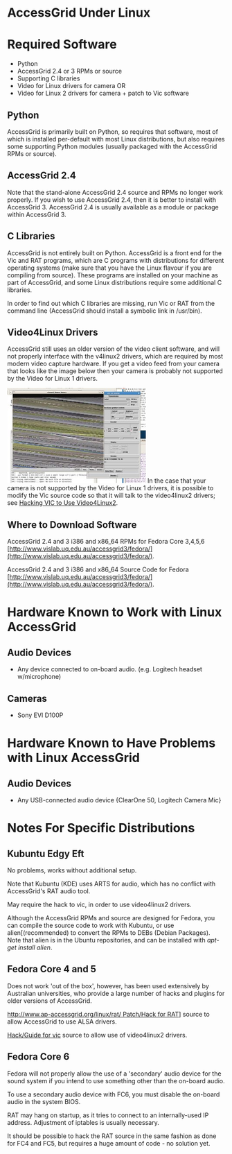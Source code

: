 # AccessGrid Under Linux

# Required Software

- Python
- AccessGrid 2.4 or 3 RPMs or source
- Supporting C libraries
- Video for Linux drivers for camera OR
- Video for Linux 2 drivers for camera + patch to Vic software

## Python

AccessGrid is primarily built on Python, so requires that software, most of which is installed per-default with most Linux distributions, but also requires some supporting Python modules (usually packaged with the AccessGrid RPMs or source).

## AccessGrid 2.4

Note that the stand-alone AccessGrid 2.4 source and RPMs no longer work properly. If you wish to use AccessGrid 2.4, then it is better to install with AccessGrid 3. AccessGrid 2.4 is usually available as a module or package within AccessGrid 3.

## C Libraries

AccessGrid is not entirely built on Python. AccessGrid is a front end for the Vic and RAT programs, which are C programs with distributions for different operating systems (make sure that you have the Linux flavour if you are compiling from source). These programs are installed on your machine as part of AccessGrid, and some Linux distributions require some additional C libraries.

In order to find out which C libraries are missing, run Vic or RAT from the command line (AccessGrid should install a symbolic link in /usr/bin).

## Video4Linux Drivers

AccessGrid still uses an older version of the video client software, and will not properly interface with the v4linux2 drivers, which are required by most modern video capture hardware. If you get a video feed from your camera that looks like the image below then your camera is probably not supported by the Video for Linux 1 drivers.

![Vic-mess.jpg](./attachments/Vic-mess.jpg)
In the case that your camera is not supported by the Video for Linux 1 drivers, it is possible to modify the Vic source code so that it will talk to the video4linux2 drivers; see [Hacking VIC to Use Video4Linux2](/wiki/spaces/BeSTGRID/pages/3816950489).

## Where to Download Software

AccessGrid 2.4 and 3 i386 and x86_64 RPMs for Fedora Core 3,4,5,6 [http://www.vislab.uq.edu.au/accessgrid3/fedora/](http://www.vislab.uq.edu.au/accessgrid3/fedora/).

AccessGrid 2.4 and 3 i386 and x86_64 Source Code for Fedora [http://www.vislab.uq.edu.au/accessgrid3/fedora/](http://www.vislab.uq.edu.au/accessgrid3/fedora/).

# Hardware Known to Work with Linux AccessGrid

## Audio Devices

- Any device connected to on-board audio. (e.g. Logitech headset w/microphone)

## Cameras

- Sony EVI D100P

# Hardware Known to Have Problems with Linux AccessGrid

## Audio Devices

- Any USB-connected audio device {ClearOne 50, Logitech Camera Mic}

# Notes For Specific Distributions

## Kubuntu Edgy Eft

No problems, works without additional setup.

Note that Kubuntu (KDE) uses ARTS for audio, which has no conflict with AccessGrid's RAT audio tool.

May require the hack to vic, in order to use video4linux2 drivers.

Although the AccessGrid RPMs and source are designed for Fedora, you can compile the source code to work with Kubuntu, or use alien[(recommended) to convert the RPMs to DEBs (Debian Packages). Note that alien is in the Ubuntu repositories, and can be installed with *apt-get install alien*.

## Fedora Core 4 and 5

Does not work 'out of the box', however, has been used extensively by Australian universities, who provide a large number of hacks and plugins for older versions of AccessGrid.

[http://www.ap-accessgrid.org/linux/rat/ Patch/Hack for RAT](http://packages.debian.org/stable/admin/alien)] source to allow AccessGrid to use ALSA drivers.

[Hack/Guide for vic](http://www.itee.uq.edu.au/%7Egrangenet/vic_v4l2/) source to allow use of video4linux2 drivers.

## Fedora Core 6

Fedora will not properly allow the use of a 'secondary' audio device for the sound system if you intend to use something other than the on-board audio.

To use a secondary audio device with FC6, you must disable the on-board audio in the system BIOS.

RAT may hang on startup, as it tries to connect to an internally-used IP address. Adjustment of iptables is usually necessary.

It should be possible to hack the RAT source in the same fashion as done for FC4 and FC5, but requires a huge amount of code - no solution yet.
